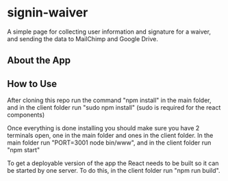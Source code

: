 # signin-waiver
A simple page for collecting user information and signature for a waiver, and sending the data to MailChimp and Google Drive.

## About the App

## How to Use

After cloning this repo run the command "npm install" in the main folder, and in the client folder run "sudo npm install" (sudo is required for the react components)

Once everything is done installing you should make sure you have 2 terminals open, one in the main folder and ones in the client folder.
In the main folder run "PORT=3001 node bin/www", and in the client folder run "npm start"

To get a deployable version of the app the React needs to be built so it can be started by one server. To do this, in the client folder run "npm run build".
